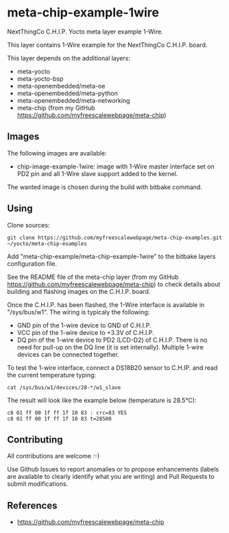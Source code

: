 meta-chip-example-1wire
==

NextThingCo C.H.I.P. Yocto meta layer example 1-Wire.

This layer contains 1-Wire example for the NextThingCo C.H.I.P. board.

This layer depends on the additional layers:
* meta-yocto
* meta-yocto-bsp
* meta-openembedded/meta-oe
* meta-openembedded/meta-python
* meta-openembedded/meta-networking
* meta-chip (from my GitHub https://github.com/myfreescalewebpage/meta-chip)


Images
--

The following images are available:
* chip-image-example-1wire: image with 1-Wire master interface set on PD2 pin and all 1-Wire slave support added to the kernel.

The wanted image is chosen during the build with bitbake command.


Using
--

Clone sources:

	git clone https://github.com/myfreescalewebpage/meta-chip-examples.git ~/yocto/meta-chip-examples

Add "meta-chip-example/meta-chip-example-1wire" to the bitbake layers configuration file.

See the README file of the meta-chip layer (from my GitHub https://github.com/myfreescalewebpage/meta-chip) to check details about building and flashing images on the C.H.I.P. board.

Once the C.H.I.P. has been flashed, the 1-Wire interface is available in "/sys/bus/w1". The wiring is typicaly the following:
* GND pin of the 1-wire device to GND of C.H.I.P.
* VCC pin of the 1-wire device to +3.3V of C.H.I.P.
* DQ pin of the 1-wire device to PD2 (LCD-D2) of C.H.I.P.
There is no need for pull-up on the DQ line (it is set internally). Multiple 1-wire devices can be connected together.

To test the 1-wire interface, connect a DS18B20 sensor to C.H.IP. and read the current temperature typing:

	cat /sys/bus/w1/devices/28-*/w1_slave

The result will look like the example below (temperature is 28.5°C):

	c8 01 ff 00 1f ff 1f 10 83 : crc=83 YES
	c8 01 ff 00 1f ff 1f 10 83 t=28500


Contributing
--

All contributions are welcome :-)

Use Github Issues to report anomalies or to propose enhancements (labels are available to clearly identify what you are writing) and Pull Requests to submit modifications.


References
--

* https://github.com/myfreescalewebpage/meta-chip
